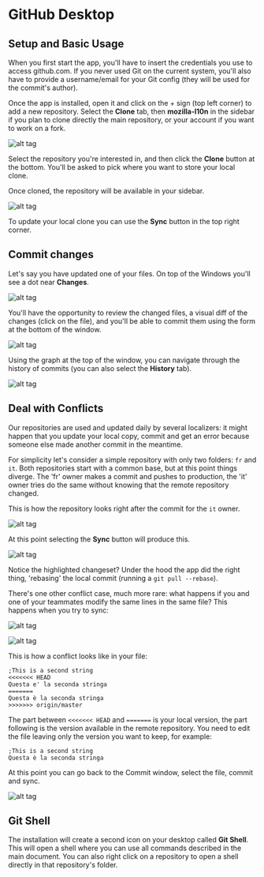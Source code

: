 # GitHub Desktop

## Setup and Basic Usage
When you first start the app, you'll have to insert the credentials you use to access github.com. If you never used Git on the current system, you'll also have to provide a username/email for your Git config (they will be used for the commit's author).

Once the app is installed, open it and click on the + sign (top left corner) to add a new repository. Select the **Clone** tab, then **mozilla-l10n** in the sidebar if you plan to clone directly the main repository, or your account if you want to work on a fork.

![alt tag](img/github_desktop1.png)

Select the repository you're interested in, and then click the **Clone** button at the bottom. You'll be asked to pick where you want to store your local clone.

Once cloned, the repository will be available in your sidebar.

![alt tag](img/github_desktop2.png)

To update your local clone you can use the **Sync** button in the top right corner.

## Commit changes
Let's say you have updated one of your files. On top of the Windows you'll see a dot near **Changes**.

![alt tag](img/github_desktop3.png)

You'll have the opportunity to review the changed files, a visual diff of the changes (click on the file), and you'll be able to commit them using the form at the bottom of the window.

![alt tag](img/github_desktop4.png)

Using the graph at the top of the window, you can navigate through the history of commits (you can also select the **History** tab).

![alt tag](img/github_desktop5.png)

## Deal with Conflicts
Our repositories are used and updated daily by several localizers: it might happen that you update your local copy, commit and get an error because someone else made another commit in the meantime.

For simplicity let's consider a simple repository with only two folders: `fr` and `it`. Both repositories start with a common base, but at this point things diverge. The 'fr' owner makes a commit and pushes to production, the 'it' owner tries do the same without knowing that the remote repository changed.

This is how the repository looks right after the commit for the `it` owner.

![alt tag](img/github_desktop6.png)

At this point selecting the **Sync** button will produce this.

![alt tag](img/github_desktop7.png)

Notice the highlighted changeset? Under the hood the app did the right thing, 'rebasing' the local commit (running a `git pull --rebase`).

There's one other conflict case, much more rare: what happens if you and one of your teammates modify the same lines in the same file? This happens when you try to sync:

![alt tag](img/github_desktop8.png)

![alt tag](img/github_desktop9.png)

This is how a conflict looks like in your file:
```
;This is a second string
<<<<<<< HEAD
Questa e' la seconda stringa
=======
Questa è la seconda stringa
>>>>>>> origin/master
```
The part between `<<<<<<< HEAD` and `=======` is your local version, the part following is the version available in the remote repository. You need to edit the file leaving only the version you want to keep, for example:
```
;This is a second string
Questa è la seconda stringa
```

At this point you can go back to the Commit window, select the file, commit and sync.

![alt tag](img/github_desktop10.png)

## Git Shell
The installation will create a second icon on your desktop called **Git Shell**. This will open a shell where you can use all commands described in the main document. You can also right click on a repository to open a shell directly in that repository's folder.
